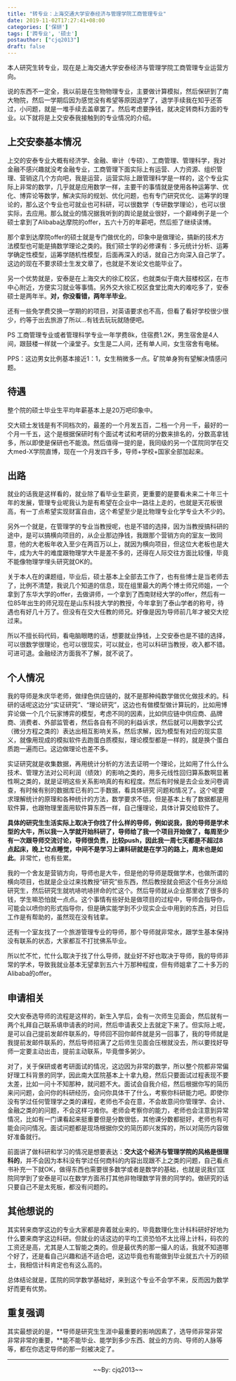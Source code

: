 ```yaml
---
title: "转专业：上海交通大学安泰经济与管理学院工商管理专业"
date: 2019-11-02T17:27:41+08:00
categories: ['保研']
tags: ['跨专业', '硕士']
postauthor: ["cjq2013"]
draft: false
---
```


本人研究生转专业，现在是上海交通大学安泰经济与管理学院工商管理专业运营方向。

<!--more-->

说的东西不一定全，我以前是在生物物理专业，主要做计算模拟，然后保研到了南大物院，然后一学期后因为感觉没有希望等原因退学了，退学手续我在知乎还答过，小问题，就是一堆手续去盖章罢了。然后考虑要挣钱，就决定转商科方面的专业。以下就将是上交安泰我接触到的专业情况的介绍。

## 上交安泰基本情况

上交的安泰专业大概有经济学、金融、审计（专硕）、工商管理、管理科学，我对金融不感兴趣就没考金融专业，工商管理下面实际上有运营、人力资源、组织管理、营销这几个方向吧，我是运营，运营实际上跟管理科学是一样的，这个专业实际上非常的数学，几乎就是应用数学一样，主要干的事情就是使用各种运筹学、优化、博弈论等数学，解决实际的规划、优化问题，也有专门研究优化、运筹学的理论的，那么这个专业也可就业也可科研，可以很数学（专研数学理论），也可以很实际，去应用。那么就业的情况据我听到的舆论是就业很好，一个巅峰例子是一个硕士拿到了Alibaba达摩院的offer，五六十万的年薪吧，然后拒了继续读博。

那个拿到达摩院offer的硕士就是专门做优化的，印象中是做理论，搞新的技术方法模型也可能是搞数学理论之类的。我们硕士学的必修课有：多元统计分析、运筹学确定性模型，运筹学随机性模型，后面再深入的话，就自己方向深入自己学了。这边的现在不要求硕士生发文章了，也就是不发论文也能毕业了。

另一个优势就是，安泰是在上海交大的徐汇校区，也就类似于南大鼓楼校区，在市中心附近，方便实习就业等事情。另外交大徐汇校区食堂比南大的难吃多了，安泰硕士是两年半。**对，你没看错，两年半毕业**。

还有一些免学费交换一学期的的项目，对英语要求也不高，但看了看好学校很少很少，约等于出去旅游了所以...有钱去玩玩就随便吧。

PS 工商管理专业或者管理科学专业一年学费8k，住宿费1.2K，男生宿舍是4人间，跟鼓楼一样就一个澡堂子。女生是二人间，还有单人间，女生宿舍有电梯。

PPS：这边男女比例基本接近1：1，女生稍微多一点。矿院单身狗有望解决情感问题。

## 待遇
整个院的硕士毕业生平均年薪基本上是20万吧印象中。

交大硕士发钱是有不同档次的，最差的一个月发五百，二档一个月一千，最好的一个月一千五，这个是根据保研时有个面试考试和考研的分数来排名的，分数高拿钱多，所以即使是保研也不能浪。然后值得一提的是，我同级的另一个匡院同学在交大med-X学院直博，现在一个月发四千多，导师+学校+国家全部加起来。

## 出路

就业的话我是这样看的，就业除了看毕业生薪资，更重要的是要看未来二十年三十年的发展，管理专业呢我认为是有希望在企业中一路往上走的，也就是天花板很高，有一丁点希望实现财富自由，这个希望至少是比物理专业化学专业大不少的。

另外一个就是，在管理学的专业当教授呢，也是不错的选择，因为当教授搞科研的途中，是可以搞横向项目的，从企业那边挣钱，我跟那个营销方向的室友一致同意，他的大老板年收入至少在两百万以上，就因为横向项目，但这位大老板也是大牛，成为大牛的难度跟物理学大牛是差不多的，还得在人际交往方面比较懂，毕竟不能像物理学埋头研究就OK的。

关于本人在的课题组，毕业后，硕士基本上全部去工作了，也有些博士是当老师去了，比例不清楚，我说几个知道的信息，现在组里最大的两个博士师兄师姐，一个拿到了东华大学的offer，去做讲师，一个拿到了西南财经大学的offer，然后有一位85年出生的师兄现在是山东科技大学的教授，今年拿到了泰山学者的称号，待遇也有好几十万了。但没有在交大任教的师兄。好像是因为导师前几年才被交大挖过来。

所以不擅长码代码，看电脑眼瞎的话，想要就业挣钱，上交安泰也是不错的选择，可以很数学很理论，也可以很现实，可以就业，也可以科研当教授，收入都不错。可进可退。金融经济方面我不了解，就不说了。

## 个人情况

我的导师是朱庆华老师，做绿色供应链的，就不是那种纯数学做优化做技术的。科研的话呢这边分“实证研究”、“理论研究”，这边也有做模型做计算玩的，比如用博弈论做一个几个玩家博弈的模型，考虑不同的因素，比如供应链中供应商、品牌商、消费者、外部监管者，然后各自有不同的利益诉求，然后就可以用数学公式（微分方程之类的）表达出相互影响关系，然后求解，因为模型有对应的现实意义，就像用现成的模拟软件去跑蛋白质模拟，理论模型都是一样的，就是换个蛋白质跑一遍而已。这边做理论也差不多。

实证研究就是收集数据，再用统计分析的方法去证明一个理论，比如用了什么什么技术、管理方法对公司利润（绩效）的影响之类的，用多元线性回归算系数啊显著性啊之类的，就是证明这些关系影响真的有和程度。然后有时候是去企业发问卷调查，有时候有别的数据库已有的二手数据，看具体研究 问题和情况了。这个呢要求理解统计的原理和各种统计的方法，数学要求不低，但是基本上有了数据都是用软件算，也跟物理里面用软件算东西一样，自己懂理论，具体计算交给软件了。

**具体的研究生生活实际上取决于你找了什么样的导师，例如说我，我的导师是学术型的大牛，所以我一入学就开始科研了，导师给了我一个项目开始做了，每周至少有一次跟导师交流讨论，导师很负责，比较push，因此我一周七天都是不超过8点起床，晚上12点睡觉，中间不是学习上课科研就是在学习的路上，周末也是如此**。非常忙，也有些累。

我的一个舍友是营销方向，导师也是大牛，但是他的导师是既做学术，也做所谓的横向项目，也就是企业过来找教授“研究”些东西，然后教授就会把这个任务分派给研究生，然后研究生就吭哧吭哧拼命的忙这个。然后导师就从企业那里收了很多的钱，学生嘛恐怕就一点点。这个事情有些好处是做项目的过程中，导师会指导你，可能会以喷你的形式指导你，但是确实能学到不少现实企业中用到的东西，对日后工作是有帮助的，虽然现在没有钱拿。

还有一个室友找了一个旅游管理专业的导师，那个导师就非常水，跟学生基本保持没有联系的状态，大家都互不打扰佛系毕业。

所以忙不忙，忙什么取决于找了什么导师，就业好不好也取决于导师，我的导师非常的学术，导致我就业基本无望拿到五六十万那种程度，但有师姐拿了二十多万的Alibaba的offer。

## 申请相关

交大安泰选导师的流程是这样的，新生入学后，会有一次师生见面会，然后就有一两个礼拜自己联系填申请表的时间，然后申请表交上去就定下来了。但实际上呢，是可以自己提前发邮件联系的，导师回不回你邮件就是另一回事了，我的导师就是我提前发邮件联系的，然后导师招满了之后师生见面会压根就没去，所以要找好导师一定要主动出击，提前主动联系，毕竟僧多粥少。

对了，关于保研或者考研面试的情况，这边因为非常的数学，所以整个院都非常偏好理工科背景的同学，因此南大匡院基本上十拿九稳，然后只要面试过程表现不要太差，比如一问十不知那种，就问题不大。面试会自我介绍，然后根据你写的简历来问问题，会问你的科研经历，会问你具体干了什么，考察你科研能力吧。即使你没有学过任何管理学之类的课程，老师也不会在意，不会故意问你管理学、会计、金融之类的的问题，不会这样刁难你。老师会考察你的能力，老师也会注意到异常情况，比如有一门课看起来挺重要但是分数很低，其他课分数都挺好，老师也有可能会问问情况。面试问题都是现场根据你交的简历即兴发挥的，所以对简历内容做好准备就行。

前面讲了做科研和学习的情况是想要表达：**交大这个经济与管理学院的风格是很理科的**，并不会因为本科没有学过任何商科的内容出现跟不上之类的问题，自己看点书补充一下就OK，做得东西也需要很多数学或者是数学的基础，也就是说我们匡院同学到了安泰是可以在数学方面吊打其他非物理数学背景的同学的。做研究的话只要自己不是太死板，都没有问题的。

## 其他想说的

其实转来商学这边的专业大家都是奔着就业来的，毕竟数理化生计科科研好好地为什么要来商学这边科研。但就业的话这边的平均工资恐怕不太比得上计科，码农的工资还是高，尤其是人工智能之类的。但是最优秀的那一撮人的话，我就不知道哪个好了，还是看自己兴趣和适不适合吧，这边毕竟也有能做到毕业就五六十万的硕士，我相信计科肯定也有这么高的。

总体结论就是，匡院的同学数学基础好，来到这个专业不会学不来，反而因为数学好而更有优势。

## 重复强调

其实最想说的是，**导师是研究生生涯中最重要的影响因素了，选导师非常非常非常非常的重要，**能不能毕业、能学到多少东西、就业的方向、导师的人脉等等，都在你选定导师的那一刻被决定了。

---

<p style="text-align:center">~~By: cjq2013~~</p>

